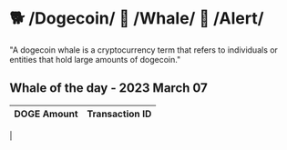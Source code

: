 # 🐕 /Dogecoin/ 🐳 /Whale/ 🚨 /Alert/
"A dogecoin whale is a cryptocurrency term that refers to individuals or entities that hold large amounts of dogecoin."


Whale of the day - 2023 March 07
----

|DOGE Amount|Transaction ID|
|---|--:|
|